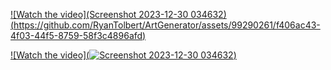 [![Watch the video](Screenshot 2023-12-30 034632)(https://github.com/RyanTolbert/ArtGenerator/assets/99290261/f406ac43-4f03-44f5-8759-58f3c4896afd)](https://drive.google.com/file/d/1DZFqRhjr7G8CuP650DuZTnNlGOv0FEW6/view?usp=sharing)

[![Watch the video](![Screenshot 2023-12-30 034632](https://github.com/RyanTolbert/ArtGenerator/assets/99290261/5395cd74-2f31-4c05-bb86-602f963a1ba7))](https://youtu.be/vt5fpE0bzSY)
